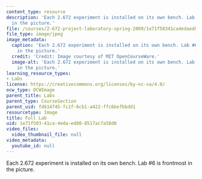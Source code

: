 ```yaml
---
content_type: resource
description: 'Each 2.672 experiment is installed on its own bench. Lab #6 is frontmost
  in the picture.'
file: /courses/2-672-project-laboratory-spring-2009/1e71f50341ca4edaed808517ac7a58d8_full-lab.jpg
file_type: image/jpeg
image_metadata:
  caption: 'Each 2.672 experiment is installed on its own bench. Lab #6 is frontmost
    in the picture.'
  credit: 'Credit: Image courtesy of MIT OpenCourseWare.'
  image-alt: 'Each 2.672 experiment is installed on its own bench. Lab #6 is frontmost
    in the picture.'
learning_resource_types:
- Labs
license: https://creativecommons.org/licenses/by-nc-sa/4.0/
ocw_type: OCWImage
parent_title: Labs
parent_type: CourseSection
parent_uid: fd614745-fc1f-6cb1-a422-ffc6befbbdd1
resourcetype: Image
title: Full Lab
uid: 1e71f503-41ca-4eda-ed80-8517ac7a58d8
video_files:
  video_thumbnail_file: null
video_metadata:
  youtube_id: null
---
```

Each 2.672 experiment is installed on its own bench. Lab #6 is frontmost in the picture.